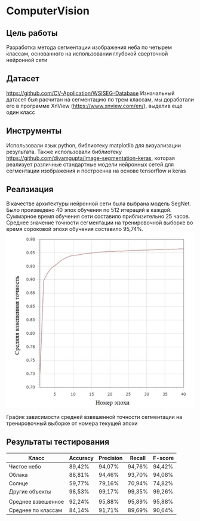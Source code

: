 # ComputerVision

## Цель работы
Разработка метода сегментации изображения неба по четырем классам,
основанного на использовании глубокой сверточной нейронной сети
## Датасет
https://github.com/CV-Application/WSISEG-Database
Изначальный датасет был расчитан на сегментацию по трем классам,
мы доработали его в программе XnView (https://www.xnview.com/en/), 
выделив еще один класс
## Инструменты
Использовали язык python, библиотеку matplotlib для визуализации результата. 
Также использовали библиотеку https://github.com/divamgupta/image-segmentation-keras,
которая реализует различные стандартные модели нейронных сетей для сегментации изображения 
и построенна на основе tensorflow и keras 
## Реалзиация
В качестве архитектуры нейронной сети была выбрана модель SegNet.
Было произведено 40 эпох обучения по 512
итераций в каждой. Суммарное время обучения сети составило приблизительно
25 часов. Среднее значение точности сегментации на тренировочной выборке
во время сороковой эпохи обучения составило 95,74%.
![График зависимости средней взвешенной точности сегментации на тренировочный выборке от номера текущей эпохи](https://github.com/DrunkWizard/ComputerVision/blob/master/График.jpg)

График зависимости средней взвешенной точности сегментации на тренировочный выборке от номера текущей эпохи
## Результаты тестирования 
| Класс         |    Accuracy   | Precision | Recall | F-score|
| ------------- | ------------- | --------- | ------ | ------ |
| Чистое небо  | 89,42%  | 94,07% | 94,76% | 94,42% |
| Облака | 88,81% | 94,46% | 93,70% | 94,08% |
| Солнце | 59,77% | 79,16% | 70,94% | 74,82% |
| Другие объекты | 98,53% | 99,17% | 99,35% | 99,26% |
|  |  |  |  |  |
| Среднее взвешенное | 92,24%  | 95,88% | 95,89% | 95,88% |
| Среднее по классам  | 84,14% | 91,71% | 89,69% | 90,64% |
